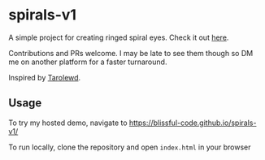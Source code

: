 # spirals-v1

A simple project for creating ringed spiral eyes. Check it out [here](https://blissful-code.github.io/spirals-v1/).

Contributions and PRs welcome. I may be late to see them though so DM me on another platform for a faster turnaround.

Inspired by [Tarolewd](https://tarolewd.github.io/me/).

## Usage

To try my hosted demo, navigate to https://blissful-code.github.io/spirals-v1/

To run locally, clone the repository and open `index.html` in your browser



